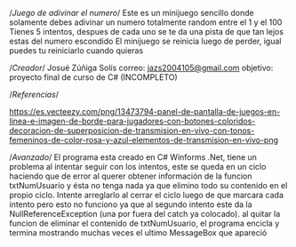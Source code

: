 /*Juego de adivinar el numero*/
Este es un minijuego sencillo donde solamente debes adivinar un numero totalmente random entre el 1 y el 100
Tienes 5 intentos, despues de cada uno se te da una pista de que tan lejos estas del numero escondido
El minijuego se reinicia luego de perder, igual puedes tu reiniciarlo cuando quieras

/*Creador*/
Josué Zúñiga Solís
correo: jazs2004105@gmail.com
objetivo: proyecto final de curso de C# (INCOMPLETO)

/*Referencias*/

https://es.vecteezy.com/png/13473794-panel-de-pantalla-de-juegos-en-linea-e-imagen-de-borde-para-jugadores-con-botones-coloridos-decoracion-de-superposicion-de-transmision-en-vivo-con-tonos-femeninos-de-color-rosa-y-azul-elementos-de-transmision-en-vivo-png


/*Avanzado*/
El programa esta creado en C# Winforms .Net, tiene un problema al intentar seguir con los intentos, este se queda en un ciclo haciendo que de 
error al querer obtener información de la funcion txtNumUsuario y ésta no tenga nada ya que elimino todo su contenido en el propio ciclo.
Intente arreglarlo al cerrar el ciclo luego de que marcara cada intento pero esto no funciono ya que al segundo intento este da la 
NullReferenceException (una por fuera del catch ya colocado). al quitar la funcion de eliminar el contenido de txtNumUsuario, el programa encicla
y termina mostrando muchas veces el ultimo MessageBox que apareció